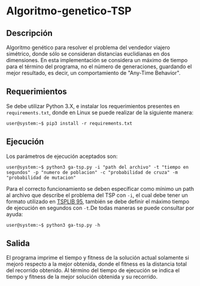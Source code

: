 # Algoritmo-genetico-TSP

## Descripción

Algoritmo genético para resolver el problema del vendedor viajero simétrico, donde sólo se consideran distancias euclidianas en dos dimensiones. En esta implementación se considera un máximo de tiempo para el término del programa, no el número de generaciones, guardando el mejor resultado, es decir, un comportamiento de "Any-Time Behavior".

## Requerimientos

Se debe utilizar Python 3.X, e instalar los requerimientos presentes en `requirements.txt`, donde en Linux se puede realizar de la siguiente manera:

```console
user@system:~$ pip3 install -r requirements.txt
```

## Ejecución

Los parámetros de ejecución aceptados son:

```console
user@system:~$ python3 ga-tsp.py -i "path del archivo" -t "tiempo en segundos" -p "numero de poblacion" -c "probabilidad de cruza" -m "probabilidad de mutacion"
```

Para el correcto funcionamiento se deben específicar como mínimo un path al archivo que describe el problema del TSP con `-i`, el cual debe tener un formato utilizado en [TSPLIB 95](http://elib.zib.de/pub/mp-testdata/tsp/tsplib/tsp/index.html), también se debe definir el máximo tiempo de ejecución en segundos con `-t`.De todas maneras se puede consultar por ayuda:

```console
user@system:~$ python3 ga-tsp.py -h
``` 

## Salida

El programa imprime el tiempo y fitness de la solución actual solamente si mejoró respecto a la mejor obtenida, donde el fitness es la distancia total del recorrido obtenido. Al término del tiempo de ejecución se indica el tiempo y fitness de la mejor solución obtenida y su recorrido.

